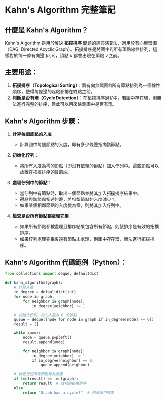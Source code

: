 # Kahn's Algorithm 完整筆記

## 什麼是 Kahn's Algorithm？
Kahn's Algorithm 是用於解決 **拓撲排序** 問題的經典演算法，適用於有向無環圖（DAG, Directed Acyclic Graph）。拓撲排序是將圖中的所有頂點線性排列，這樣對於每一條有向邊 $(u, v)$，頂點 $u$ 都會出現在頂點 $v$ 之前。

## 主要用途：
1. **拓撲排序（Topological Sorting）**：將有向無環圖的所有節點排列為一個線性順序，使得每條邊的起點都排在終點之前。
2. **判斷是否有環（Cycle Detection）**：在拓撲排序過程中，若圖中存在環，則無法進行完整的排序，因此可以用來檢測圖中是否有環。

## Kahn's Algorithm 步驟：

1. **計算每個節點的入度**：
   - 計算圖中每個節點的入度，即有多少條邊指向該節點。

2. **初始化佇列**：
   - 將所有入度為零的節點（即沒有依賴的節點）加入佇列中。這些節點可以放置在拓撲排序的最前端。

3. **處理佇列中的節點**：
   - 當佇列中有節點時，取出一個節點並將其加入拓撲排序結果中。
   - 遍歷與該節點相連的邊，將相鄰節點的入度減少 1。
   - 如果某個相鄰節點的入度變為零，則將其加入佇列中。

4. **檢查是否所有節點都處理完畢**：
   - 如果所有節點都被處理且排序結果包含所有節點，則該排序是有效的拓撲排序。
   - 如果佇列處理完畢後還有節點未處理，則圖中存在環，無法進行拓撲排序。

## Kahn's Algorithm 代碼範例（Python）：

```python
from collections import deque, defaultdict

def kahn_algorithm(graph):
    # 計算入度
    in_degree = defaultdict(int)
    for node in graph:
        for neighbor in graph[node]:
            in_degree[neighbor] += 1

    # 初始化佇列，加入入度為 0 的節點
    queue = deque([node for node in graph if in_degree[node] == 0])
    result = []

    while queue:
        node = queue.popleft()
        result.append(node)

        for neighbor in graph[node]:
            in_degree[neighbor] -= 1
            if in_degree[neighbor] == 0:
                queue.append(neighbor)

    # 檢查是否所有節點都被處理
    if len(result) == len(graph):
        return result  # 成功的拓撲排序
    else:
        return "Graph has a cycle!"  # 如果圖中有環
